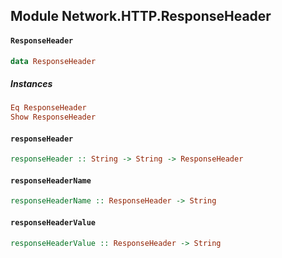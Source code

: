 ## Module Network.HTTP.ResponseHeader

#### `ResponseHeader`

``` purescript
data ResponseHeader
```

##### Instances
``` purescript
Eq ResponseHeader
Show ResponseHeader
```

#### `responseHeader`

``` purescript
responseHeader :: String -> String -> ResponseHeader
```

#### `responseHeaderName`

``` purescript
responseHeaderName :: ResponseHeader -> String
```

#### `responseHeaderValue`

``` purescript
responseHeaderValue :: ResponseHeader -> String
```


